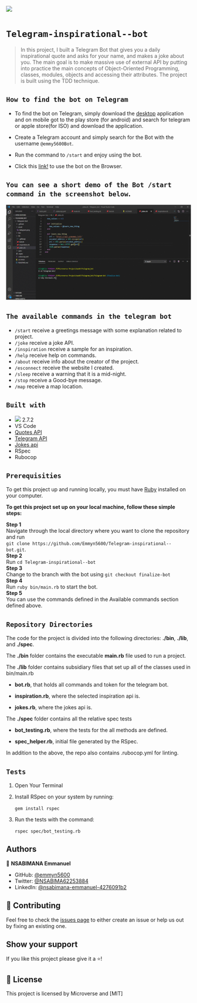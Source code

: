 ![](https://img.shields.io/badge/Microverse-blueviolet)

# `Telegram-inspirational--bot`

 >In this project, I built a Telegram Bot that gives you a daily inspirational quote and asks for your name, and makes a joke about you. The main goal is to make massive use of external API by putting into practice the main concepts of Object-Oriented Programming, classes, modules, objects and accessing their attributes. The project is built using the TDD technique.

## `How to find the bot on Telegram`

- To find the bot on Telegram, simply download the [desktop](https://telegram.org/) application and on mobile got to the play store (for android) and search for telegram or apple store(for ISO) and download the application.

- Create a Telegram account and simply search for the Bot with the username `@emmy5600Bot`.

- Run the command to `/start` and enjoy using the bot.

- Click this [link!](https://web.telegram.org/#/im?p=@emmyn5600bot) to use the bot on the Browser.

## `You can see a short demo of the Bot /start command in the screenshot below`.

![image](./asset/telegram-bot.gif)

## `The available commands in the telegram bot`

- `/start` receive a greetings message with some explanation related to project.
- `/joke`  receive a joke API.
- `/inspiration` receive a sample for an inspiration.
- `/help`  receive help on commands.
- `/about`  receive info about the creator of the project.
- `/esconnect` receive the website I created.
- `/sleep` receive a warning that it is a mid-night.
- `/stop` receive a Good-bye message.
- `/map` receive a map location.


## `Built with`

- <img src="https://img.shields.io/badge/Ruby-CC342D?style=for-the-badge&logo=ruby&logoColor=white"> 2.7.2
- VS Code
- [Quotes API](https://type.fit/api/quotes)
- [Telegram API](https://core.telegram.org/api)
- [Jokes api](https://api.yomomma.info)
- RSpec
- Rubocop

## `Prerequisities`

To get this project up and running locally, you must have [Ruby](https://desktop.telegram.org/) installed on your computer.

**To get this project set up on your local machine, follow these simple steps:**

**Step 1**<br>
Navigate through the local directory where you want to clone the repository and run<br>
`git clone https://github.com/Emmyn5600/Telegram-inspirational--bot.git`.<br>
**Step 2**<br>
Run `cd Telegram-inspirational--bot`<br>
**Step 3**<br>
Change to the branch with the bot using `git checkout finalize-bot`<br>
**Step 4**<br>
Run `ruby bin/main.rb` to start the bot.<br>
**Step 5**<br>
You can use the commands defined in the Available commands section defined above.<br>


## `Repository Directories`

The code for the project is divided into the following directories: **./bin**, **./lib**, and **./spec**.

The **./bin** folder contains the executable **main.rb** file used to run a project.

The **./lib** folder contains subsidiary files that set up all of the classes used in bin/main.rb

- **bot.rb**, that holds all commands and token for the telegram bot.

- **inspiration.rb**, where the selected inspiration api is.

- **jokes.rb**, where the jokes api is.

The **./spec** folder contains all the relative spec tests

- **bot_testing.rb**, where the tests for the all methods are defined.

- **spec_helper.rb**, initial file generated by the RSpec.

In addition to the above, the repo also contains .rubocop.yml for linting.

## `Tests`

1. Open Your Terminal

2. Install RSpec on your system by running:

   `gem install rspec`

3. Run the tests with the command:

   `rspec spec/bot_testing.rb`

## Authors


👤 **NSABIMANA Emmanuel**

- GitHub: [@emmyn5600](https://github.com/Emmyn5600)
- Twitter: [@NSABIMA62253884](https://twitter.com/NSABIMA62253884)
- LinkedIn: [@nsabimana-emmanuel-4276091b2](https://www.linkedin.com/in/nsabimana-emmanuel-4276091b2/)

## 🤝 Contributing

Feel free to check the [issues page](https://github.com/Emmyn5600/Telegram-inspirational--bot/issues) to either create an issue or help us out by fixing an existing one.

## Show your support

If you like this project please give it a ⭐️!

## 📝 License

This project is licensed by Microverse and [MIT]

